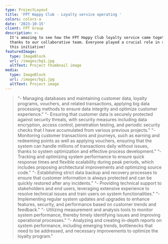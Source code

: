 ```yaml
---
type: ProjectLayout
title: 'FPT Happy Club - Loyalty service operating '
colors: colors-a
date: '2023-10-15'
client: FPT Group
description: >-
  It's amazing to see how the FPT Happy Club loyalty service came together,
  thanks to our collaborative team. Everyone played a crucial role in shaping
  this initiative!
featuredImage:
  type: ImageBlock
  url: /images/bg1.jpg
  altText: Project thumbnail image
media:
  type: ImageBlock
  url: /images/bg1.jpg
  altText: Project image
---
```

> “- Managing databases and maintaining customer data, loyalty programs, vouchers, and related transactions, applying big data processing methods to ensure data integrity and optimize customer experience."
> “- Ensuring that customer data is securely protected against security threats, with security measures including data encryption, access control, penetration testing, and periodic security checks that I have accumulated from various previous projects."
> “- Monitoring customer transactions and journeys, such as earning and redeeming points as well as applying
> vouchers, ensuring that the system can handle millions of transactions daily without issues, thanks to system optimization and effective process development."
> “- Tracking and optimizing system performance to ensure quick response times and flexible scalability during peak periods, which includes proposing architectural improvements and optimizing source code."
> “- Establishing strict data backup and recovery processes to ensure that customer information is always protected and can be quickly restored after any incidents."
> “- Providing technical support to stakeholders and end users, leveraging extensive experience to resolve technical issues and train users on system functionalities."
> “- Implementing regular system updates and upgrades to enhance features, security, and performance based on
 customer trends and feedback."
> “- Utilizing measurement and analysis tools to monitor system performance, thereby timely identifying issues and improving operational processes."
> “- Analyzing and creating in-depth reports on system performance, including emerging trends, bottlenecks that need to be addressed, and necessary improvements to optimize the loyalty program."

